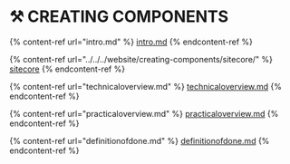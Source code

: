 # ⚒ CREATING COMPONENTS

{% content-ref url="intro.md" %}
[intro.md](intro.md)
{% endcontent-ref %}

{% content-ref url="../../../website/creating-components/sitecore/" %}
[sitecore](../../../website/creating-components/sitecore/)
{% endcontent-ref %}

{% content-ref url="technicaloverview.md" %}
[technicaloverview.md](technicaloverview.md)
{% endcontent-ref %}

{% content-ref url="practicaloverview.md" %}
[practicaloverview.md](practicaloverview.md)
{% endcontent-ref %}

{% content-ref url="definitionofdone.md" %}
[definitionofdone.md](definitionofdone.md)
{% endcontent-ref %}
